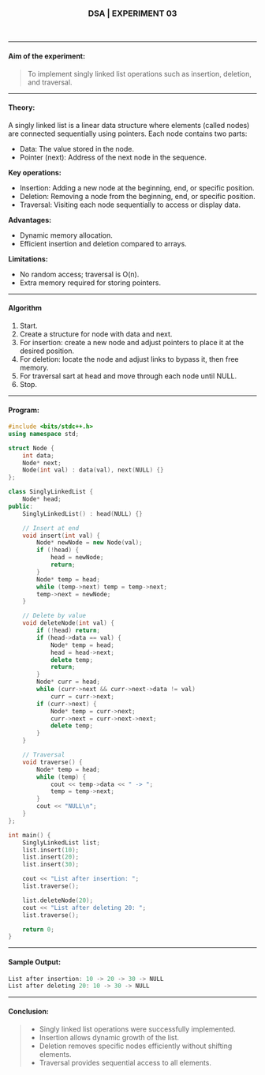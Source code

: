 <h3 align=center><b>DSA | EXPERIMENT 03</b></h3>
<br>

---

#### **Aim of the experiment:**
> To implement singly linked list operations such as insertion, deletion, and traversal.

---

#### **Theory:**
A singly linked list is a linear data structure where elements (called nodes) are connected sequentially using pointers. Each node contains two parts:
- Data: The value stored in the node.
- Pointer (next): Address of the next node in the sequence.

**Key operations:**
- Insertion: Adding a new node at the beginning, end, or specific position.
- Deletion: Removing a node from the beginning, end, or specific position.
- Traversal: Visiting each node sequentially to access or display data.

**Advantages:**
- Dynamic memory allocation.
- Efficient insertion and deletion compared to arrays.

**Limitations:**
- No random access; traversal is O(n).
- Extra memory required for storing pointers.

---

#### **Algorithm**
1. Start.
2. Create a structure for node with data and next.
3. For insertion: create a new node and adjust pointers to place it at the desired position.
4. For deletion: locate the node and adjust links to bypass it, then free memory.
5. For traversal sart at head and move through each node until NULL.
6. Stop.

---

#### **Program:**
```cpp
#include <bits/stdc++.h>
using namespace std;

struct Node {
    int data;
    Node* next;
    Node(int val) : data(val), next(NULL) {}
};

class SinglyLinkedList {
    Node* head;
public:
    SinglyLinkedList() : head(NULL) {}

    // Insert at end
    void insert(int val) {
        Node* newNode = new Node(val);
        if (!head) {
            head = newNode;
            return;
        }
        Node* temp = head;
        while (temp->next) temp = temp->next;
        temp->next = newNode;
    }

    // Delete by value
    void deleteNode(int val) {
        if (!head) return;
        if (head->data == val) {
            Node* temp = head;
            head = head->next;
            delete temp;
            return;
        }
        Node* curr = head;
        while (curr->next && curr->next->data != val)
            curr = curr->next;
        if (curr->next) {
            Node* temp = curr->next;
            curr->next = curr->next->next;
            delete temp;
        }
    }

    // Traversal
    void traverse() {
        Node* temp = head;
        while (temp) {
            cout << temp->data << " -> ";
            temp = temp->next;
        }
        cout << "NULL\n";
    }
};

int main() {
    SinglyLinkedList list;
    list.insert(10);
    list.insert(20);
    list.insert(30);

    cout << "List after insertion: ";
    list.traverse();

    list.deleteNode(20);
    cout << "List after deleting 20: ";
    list.traverse();

    return 0;
}
```

---

#### **Sample Output:**
```cpp
List after insertion: 10 -> 20 -> 30 -> NULL
List after deleting 20: 10 -> 30 -> NULL
```

---

#### **Conclusion:**
> - Singly linked list operations were successfully implemented.
> - Insertion allows dynamic growth of the list.
> - Deletion removes specific nodes efficiently without shifting elements.
> - Traversal provides sequential access to all elements.